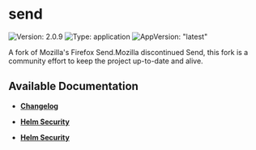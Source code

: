 # send

![Version: 2.0.9](https://img.shields.io/badge/Version-2.0.9-informational?style=flat-square) ![Type: application](https://img.shields.io/badge/Type-application-informational?style=flat-square) ![AppVersion: "latest"](https://img.shields.io/badge/AppVersion-"latest"-informational?style=flat-square)

A fork of Mozilla's Firefox Send.Mozilla discontinued Send, this fork is a community effort to keep the project up-to-date and alive.

## Available Documentation

- [**Changelog**](CHANGELOG)

- [**Helm Security**](container-security)

- [**Helm Security**](helm-security)

